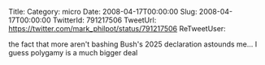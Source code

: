 Title: 
Category: micro
Date: 2008-04-17T00:00:00
Slug: 2008-04-17T00:00:00
TwitterId: 791217506
TweetUrl: https://twitter.com/mark_philpot/status/791217506
ReTweetUser: 

the fact that more aren't bashing Bush's 2025 declaration astounds me... I guess polygamy is a much bigger deal